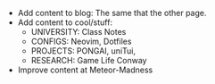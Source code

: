 - Add content to blog: The same that the other page.
- Add content to cool/stuff:
  - UNIVERSITY: Class Notes
  - CONFIGS: Neovim, Dotfiles
  - PROJECTS: PONGAI, uniTui,
  - RESEARCH: Game Life Conway
- Improve content at Meteor-Madness
